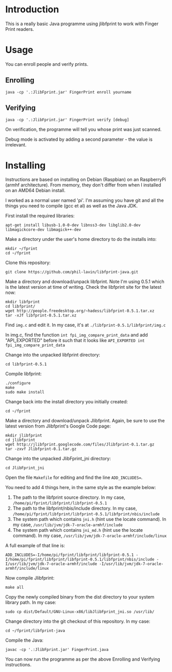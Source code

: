 Introduction
============

This is a really basic Java programme using jlibfprint to work with Finger Print readers.

Usage
=====

You can enroll people and verify prints.

Enrolling
---------

```
java -cp '.:JlibFprint.jar' FingerPrint enroll yourname
```

Verifying
---------

```
java -cp '.:JlibFprint.jar' FingerPrint verify [debug]
```

On verification, the programme will tell you whose print was just scanned.

Debug mode is activated by adding a second parameter - the value is irrelevant.

Installing
==========

Instructions are based on installing on Debian (Raspbian) on an RaspberryPi (armhf architecture). From memory, they don't differ from when I installed on an AMD64 Debian install.

I worked as a normal user named 'pi'. I'm assuming you have git and all the things you need to compile (gcc et al) as well as the Java JDK.

First install the required libraries:

```
apt-get install libusb-1.0-0-dev libnss3-dev libglib2.0-dev libmagickcore-dev libmagick++-dev
```

Make a directory under the user's home directory to do the installs into:

```
mkdir ~/fprint
cd ~/fprint
```

Clone this repository:

```
git clone https://github.com/phil-lavin/libfprint-java.git
```

Make a directory and download/unpack libfprint. Note I'm using 0.5.1 which is the latest version at time of writing. Check the libfprint site for the latest now:

```
mkdir libfprint
cd libfprint/
wget http://people.freedesktop.org/~hadess/libfprint-0.5.1.tar.xz
tar -xJf libfprint-0.5.1.tar.xz
```

Find ```img.c``` and edit it. In my case, it's at ```./libfprint-0.5.1/libfprint/img.c```

In img.c, find the function ```int fpi_img_compare_print_data``` and add "API_EXPORTED" before it such that it looks like ```API_EXPORTED int fpi_img_compare_print_data```

Change into the unpacked libfprint directory:

```
cd libfprint-0.5.1
```

Compile libfprint:

```
./configure
make
sudo make install
```

Change back into the install directory you initially created:

```
cd ~/fprint
```

Make a directory and download/unpack Jlibfprint. Again, be sure to use the latest version from Jlibfprint's Google Code page:

```
mkdir jlibfprint
cd jlibfprint
wget http://jlibfprint.googlecode.com/files/Jlibfprint-0.1.tar.gz
tar -zxvf Jlibfprint-0.1.tar.gz
```

Change into the unpacked JlibFprint_jni directory:

```
cd JlibFprint_jni
```

Open the file ```Makefile``` for editing and find the line ```ADD_INCLUDES=```.

You need to add 4 things here, in the same style as the example below:

1. The path to the libfprint source directory. In my case, ```/home/pi/fprint/libfprint/libfprint-0.5.1```
2. The path to the libfprint/nbis/include directory. In my case, ```/home/pi/fprint/libfprint/libfprint-0.5.1/libfprint/nbis/include```
3. The system path which contains ```jni.h``` (hint use the locate command). In my case, ```/usr/lib/jvm/jdk-7-oracle-armhf/include```
4. The system path which contains ```jni_md.h``` (hint use the locate command). In my case, ```/usr/lib/jvm/jdk-7-oracle-armhf/include/linux```

A full example of that line is:

```
ADD_INCLUDES=-I/home/pi/fprint/libfprint/libfprint-0.5.1 -I/home/pi/fprint/libfprint/libfprint-0.5.1/libfprint/nbis/include -I/usr/lib/jvm/jdk-7-oracle-armhf/include -I/usr/lib/jvm/jdk-7-oracle-armhf/include/linux
```

Now compile Jlibfprint:

```
make all
```

Copy the newly compiled binary from the dist directory to your system library path. In my case:

```
sudo cp dist/Default/GNU-Linux-x86/libJlibFprint_jni.so /usr/lib/
```

Change directory into the git checkout of this repository. In my case:

```
cd ~/fprint/libfprint-java
```

Compile the Java:

```
javac -cp '.:JlibFprint.jar' FingerPrint.java
```

You can now run the programme as per the above Enrolling and Verifying instructions.
